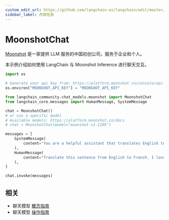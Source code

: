 ```yaml
---
custom_edit_url: https://github.com/langchain-ai/langchain/edit/master/docs/docs/integrations/chat/moonshot.ipynb
sidebar_label: 月球任务
---
```


# MoonshotChat

[Moonshot](https://platform.moonshot.cn/) 是一家提供 LLM 服务的中国初创公司，服务于企业和个人。

本示例介绍如何使用 LangChain 与 Moonshot Inference 进行聊天交互。


```python
import os

# Generate your api key from: https://platform.moonshot.cn/console/api-keys
os.environ["MOONSHOT_API_KEY"] = "MOONSHOT_API_KEY"
```


```python
from langchain_community.chat_models.moonshot import MoonshotChat
from langchain_core.messages import HumanMessage, SystemMessage
```


```python
chat = MoonshotChat()
# or use a specific model
# Available models: https://platform.moonshot.cn/docs
# chat = MoonshotChat(model="moonshot-v1-128k")
```


```python
messages = [
    SystemMessage(
        content="You are a helpful assistant that translates English to French."
    ),
    HumanMessage(
        content="Translate this sentence from English to French. I love programming."
    ),
]

chat.invoke(messages)
```

## 相关

- 聊天模型 [概念指南](/docs/concepts/#chat-models)
- 聊天模型 [操作指南](/docs/how_to/#chat-models)